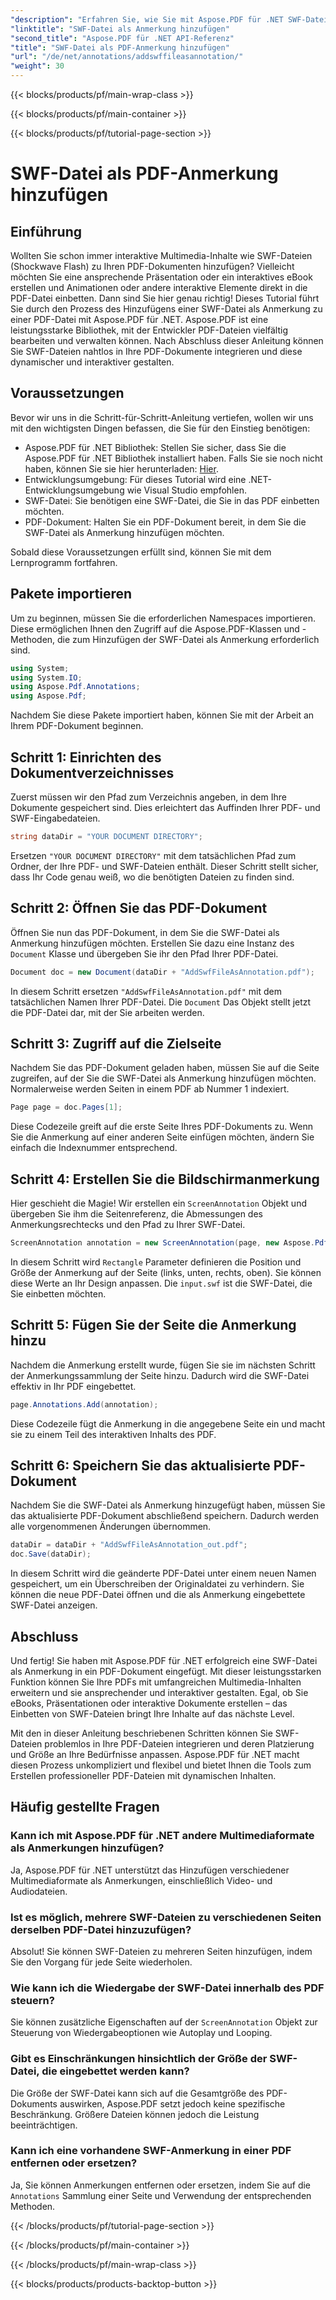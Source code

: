 ```yaml
---
"description": "Erfahren Sie, wie Sie mit Aspose.PDF für .NET SWF-Dateien als PDF-Anmerkungen hinzufügen. Optimieren Sie Ihre PDFs mit interaktiven Multimedia-Inhalten in diesem ausführlichen Tutorial."
"linktitle": "SWF-Datei als Anmerkung hinzufügen"
"second_title": "Aspose.PDF für .NET API-Referenz"
"title": "SWF-Datei als PDF-Anmerkung hinzufügen"
"url": "/de/net/annotations/addswffileasannotation/"
"weight": 30
---
```


{{< blocks/products/pf/main-wrap-class >}}

{{< blocks/products/pf/main-container >}}

{{< blocks/products/pf/tutorial-page-section >}}

# SWF-Datei als PDF-Anmerkung hinzufügen

## Einführung

Wollten Sie schon immer interaktive Multimedia-Inhalte wie SWF-Dateien (Shockwave Flash) zu Ihren PDF-Dokumenten hinzufügen? Vielleicht möchten Sie eine ansprechende Präsentation oder ein interaktives eBook erstellen und Animationen oder andere interaktive Elemente direkt in die PDF-Datei einbetten. Dann sind Sie hier genau richtig! Dieses Tutorial führt Sie durch den Prozess des Hinzufügens einer SWF-Datei als Anmerkung zu einer PDF-Datei mit Aspose.PDF für .NET. Aspose.PDF ist eine leistungsstarke Bibliothek, mit der Entwickler PDF-Dateien vielfältig bearbeiten und verwalten können. Nach Abschluss dieser Anleitung können Sie SWF-Dateien nahtlos in Ihre PDF-Dokumente integrieren und diese dynamischer und interaktiver gestalten.

## Voraussetzungen

Bevor wir uns in die Schritt-für-Schritt-Anleitung vertiefen, wollen wir uns mit den wichtigsten Dingen befassen, die Sie für den Einstieg benötigen:

- Aspose.PDF für .NET Bibliothek: Stellen Sie sicher, dass Sie die Aspose.PDF für .NET Bibliothek installiert haben. Falls Sie sie noch nicht haben, können Sie sie hier herunterladen: [Hier](https://releases.aspose.com/pdf/net/).
- Entwicklungsumgebung: Für dieses Tutorial wird eine .NET-Entwicklungsumgebung wie Visual Studio empfohlen.
- SWF-Datei: Sie benötigen eine SWF-Datei, die Sie in das PDF einbetten möchten.
- PDF-Dokument: Halten Sie ein PDF-Dokument bereit, in dem Sie die SWF-Datei als Anmerkung hinzufügen möchten.

Sobald diese Voraussetzungen erfüllt sind, können Sie mit dem Lernprogramm fortfahren.

## Pakete importieren

Um zu beginnen, müssen Sie die erforderlichen Namespaces importieren. Diese ermöglichen Ihnen den Zugriff auf die Aspose.PDF-Klassen und -Methoden, die zum Hinzufügen der SWF-Datei als Anmerkung erforderlich sind.

```csharp
using System;
using System.IO;
using Aspose.Pdf.Annotations;
using Aspose.Pdf;
```

Nachdem Sie diese Pakete importiert haben, können Sie mit der Arbeit an Ihrem PDF-Dokument beginnen.

## Schritt 1: Einrichten des Dokumentverzeichnisses

Zuerst müssen wir den Pfad zum Verzeichnis angeben, in dem Ihre Dokumente gespeichert sind. Dies erleichtert das Auffinden Ihrer PDF- und SWF-Eingabedateien.

```csharp
string dataDir = "YOUR DOCUMENT DIRECTORY";
```

Ersetzen `"YOUR DOCUMENT DIRECTORY"` mit dem tatsächlichen Pfad zum Ordner, der Ihre PDF- und SWF-Dateien enthält. Dieser Schritt stellt sicher, dass Ihr Code genau weiß, wo die benötigten Dateien zu finden sind.

## Schritt 2: Öffnen Sie das PDF-Dokument

Öffnen Sie nun das PDF-Dokument, in dem Sie die SWF-Datei als Anmerkung hinzufügen möchten. Erstellen Sie dazu eine Instanz des `Document` Klasse und übergeben Sie ihr den Pfad Ihrer PDF-Datei.

```csharp
Document doc = new Document(dataDir + "AddSwfFileAsAnnotation.pdf");
```

In diesem Schritt ersetzen `"AddSwfFileAsAnnotation.pdf"` mit dem tatsächlichen Namen Ihrer PDF-Datei. Die `Document` Das Objekt stellt jetzt die PDF-Datei dar, mit der Sie arbeiten werden.

## Schritt 3: Zugriff auf die Zielseite

Nachdem Sie das PDF-Dokument geladen haben, müssen Sie auf die Seite zugreifen, auf der Sie die SWF-Datei als Anmerkung hinzufügen möchten. Normalerweise werden Seiten in einem PDF ab Nummer 1 indexiert.

```csharp
Page page = doc.Pages[1];
```

Diese Codezeile greift auf die erste Seite Ihres PDF-Dokuments zu. Wenn Sie die Anmerkung auf einer anderen Seite einfügen möchten, ändern Sie einfach die Indexnummer entsprechend.

## Schritt 4: Erstellen Sie die Bildschirmanmerkung

Hier geschieht die Magie! Wir erstellen ein `ScreenAnnotation` Objekt und übergeben Sie ihm die Seitenreferenz, die Abmessungen des Anmerkungsrechtecks und den Pfad zu Ihrer SWF-Datei.

```csharp
ScreenAnnotation annotation = new ScreenAnnotation(page, new Aspose.Pdf.Rectangle(0, 400, 600, 700), dataDir + "input.swf");
```

In diesem Schritt wird `Rectangle` Parameter definieren die Position und Größe der Anmerkung auf der Seite (links, unten, rechts, oben). Sie können diese Werte an Ihr Design anpassen. Die `input.swf` ist die SWF-Datei, die Sie einbetten möchten.

## Schritt 5: Fügen Sie der Seite die Anmerkung hinzu

Nachdem die Anmerkung erstellt wurde, fügen Sie sie im nächsten Schritt der Anmerkungssammlung der Seite hinzu. Dadurch wird die SWF-Datei effektiv in Ihr PDF eingebettet.

```csharp
page.Annotations.Add(annotation);
```

Diese Codezeile fügt die Anmerkung in die angegebene Seite ein und macht sie zu einem Teil des interaktiven Inhalts des PDF.

## Schritt 6: Speichern Sie das aktualisierte PDF-Dokument

Nachdem Sie die SWF-Datei als Anmerkung hinzugefügt haben, müssen Sie das aktualisierte PDF-Dokument abschließend speichern. Dadurch werden alle vorgenommenen Änderungen übernommen.

```csharp
dataDir = dataDir + "AddSwfFileAsAnnotation_out.pdf";
doc.Save(dataDir);
```

In diesem Schritt wird die geänderte PDF-Datei unter einem neuen Namen gespeichert, um ein Überschreiben der Originaldatei zu verhindern. Sie können die neue PDF-Datei öffnen und die als Anmerkung eingebettete SWF-Datei anzeigen.

## Abschluss

Und fertig! Sie haben mit Aspose.PDF für .NET erfolgreich eine SWF-Datei als Anmerkung in ein PDF-Dokument eingefügt. Mit dieser leistungsstarken Funktion können Sie Ihre PDFs mit umfangreichen Multimedia-Inhalten erweitern und sie ansprechender und interaktiver gestalten. Egal, ob Sie eBooks, Präsentationen oder interaktive Dokumente erstellen – das Einbetten von SWF-Dateien bringt Ihre Inhalte auf das nächste Level.

Mit den in dieser Anleitung beschriebenen Schritten können Sie SWF-Dateien problemlos in Ihre PDF-Dateien integrieren und deren Platzierung und Größe an Ihre Bedürfnisse anpassen. Aspose.PDF für .NET macht diesen Prozess unkompliziert und flexibel und bietet Ihnen die Tools zum Erstellen professioneller PDF-Dateien mit dynamischen Inhalten.

## Häufig gestellte Fragen

### Kann ich mit Aspose.PDF für .NET andere Multimediaformate als Anmerkungen hinzufügen?
Ja, Aspose.PDF für .NET unterstützt das Hinzufügen verschiedener Multimediaformate als Anmerkungen, einschließlich Video- und Audiodateien.

### Ist es möglich, mehrere SWF-Dateien zu verschiedenen Seiten derselben PDF-Datei hinzuzufügen?
Absolut! Sie können SWF-Dateien zu mehreren Seiten hinzufügen, indem Sie den Vorgang für jede Seite wiederholen.

### Wie kann ich die Wiedergabe der SWF-Datei innerhalb des PDF steuern?
Sie können zusätzliche Eigenschaften auf der `ScreenAnnotation` Objekt zur Steuerung von Wiedergabeoptionen wie Autoplay und Looping.

### Gibt es Einschränkungen hinsichtlich der Größe der SWF-Datei, die eingebettet werden kann?
Die Größe der SWF-Datei kann sich auf die Gesamtgröße des PDF-Dokuments auswirken, Aspose.PDF setzt jedoch keine spezifische Beschränkung. Größere Dateien können jedoch die Leistung beeinträchtigen.

### Kann ich eine vorhandene SWF-Anmerkung in einer PDF entfernen oder ersetzen?
Ja, Sie können Anmerkungen entfernen oder ersetzen, indem Sie auf die `Annotations` Sammlung einer Seite und Verwendung der entsprechenden Methoden.

{{< /blocks/products/pf/tutorial-page-section >}}

{{< /blocks/products/pf/main-container >}}

{{< /blocks/products/pf/main-wrap-class >}}

{{< blocks/products/products-backtop-button >}}